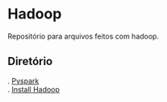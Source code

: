 # Hadoop  

Repositório para arquivos feitos com hadoop.

## Diretório

. [Pyspark](https://github.com/Rafaelcvo/hadoop/tree/main/Pyspark)  
. [Install Hadoop](https://github.com/Rafaelcvo/hadoop/tree/main/Install%20hadoop)
